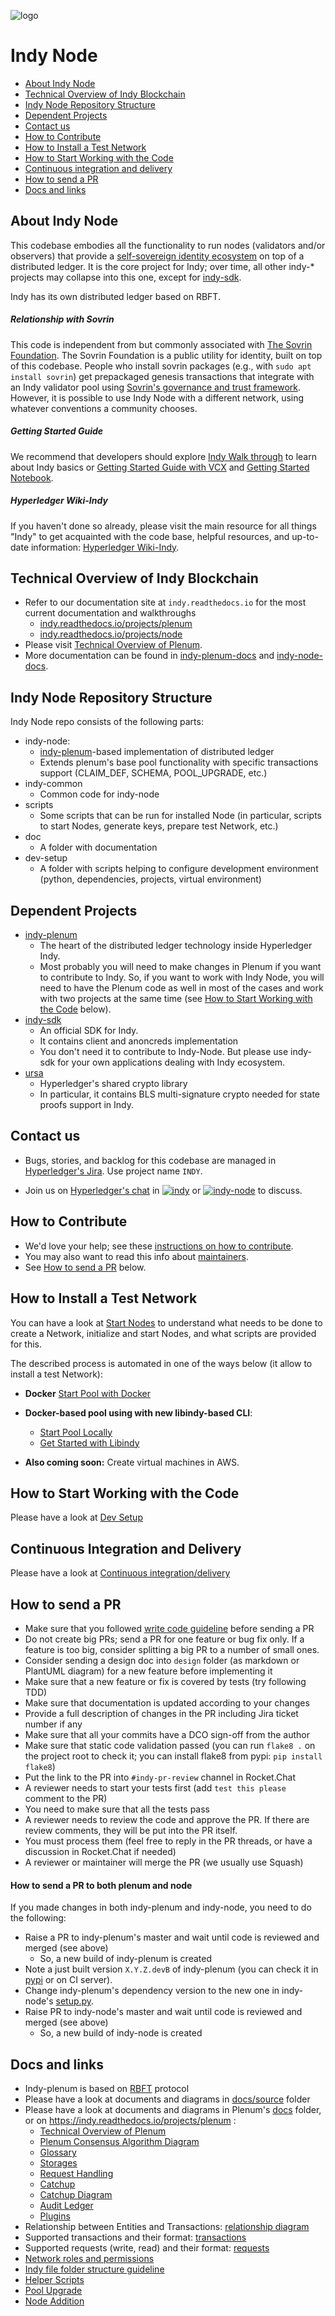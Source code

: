 ![logo](collateral/logos/indy-logo.png)


# Indy Node
* [About Indy Node](#about-indy-node)
* [Technical Overview of Indy Blockchain](#technical-overview-of-indy-blockchain)
* [Indy Node Repository Structure](#indy-node-repository-structure)
* [Dependent Projects](#dependent-projects)
* [Contact us](#contact-us)
* [How to Contribute](#how-to-contribute)
* [How to Install a Test Network](#how-to-install-a-test-network)
* [How to Start Working with the Code](#how-to-start-working-with-the-code)
* [Continuous integration and delivery](https://github.com/hyperledger/indy-node/blob/master/docs/source/ci-cd.md)
* [How to send a PR](#how-to-send-a-pr)
* [Docs and links](#docs-and-links)

## About Indy Node

This codebase embodies all the functionality to run nodes (validators and/or observers)
that provide a [self-sovereign identity ecosystem](https://sovrin.org) on top of a
distributed ledger. It is the core project for Indy; over time, all other indy-\* projects may
collapse into this one, except for [indy-sdk](https://github.com/hyperledger/indy-sdk).

Indy has its own distributed ledger based on RBFT.

##### Relationship with Sovrin
This code is independent from but commonly associated with [The Sovrin Foundation](https://sovrin.org). The Sovrin Foundation is a public utility
for identity, built on top of this codebase. People who install sovrin packages (e.g., with
`sudo apt install sovrin`) get prepackaged genesis transactions that integrate
with an Indy validator pool using [Sovrin's governance and trust framework](https://sovrin.org/wp-content/uploads/2018/03/Sovrin-Provisional-Trust-Framework-2017-06-28.pdf). However, it is possible to use Indy Node
with a different network, using whatever conventions a community chooses.

##### Getting Started Guide

We recommend that developers should explore
[Indy Walk through](https://github.com/hyperledger/indy-sdk/blob/master/docs/getting-started/indy-walkthrough.md) to learn about Indy basics 
or [Getting Started Guide with VCX](https://github.com/hyperledger/indy-sdk/blob/master/vcx/docs/getting-started/getting-started.md) and
[Getting Started Notebook](https://github.com/hyperledger/indy-sdk/blob/master/docs/getting-started/getting-started.ipynb).


##### Hyperledger Wiki-Indy

If you haven't done so already, please visit the main resource for all things "Indy" to get acquainted with the code base, helpful resources, and up-to-date information: [Hyperledger Wiki-Indy](https://wiki.hyperledger.org/display/indy/Hyperledger+Indy).

## Technical Overview of Indy Blockchain
- Refer to our documentation site at `indy.readthedocs.io` for the most current documentation and walkthroughs
  - [indy.readthedocs.io/projects/plenum](https://indy.readthedocs.io/projects/plenum/en/latest/index.html)
  - [indy.readthedocs.io/projects/node](https://hyperledger-indy.readthedocs.io/projects/node/en/latest/index.html)
- Please visit [Technical Overview of Plenum](https://github.com/hyperledger/indy-plenum/blob/master/docs/source/main.md).
- More documentation can be found in [indy-plenum-docs](https://github.com/hyperledger/indy-plenum/blob/master/docs)
and [indy-node-docs](https://github.com/hyperledger/indy-node/blob/master/docs/source).

## Indy Node Repository Structure

Indy Node repo consists of the following parts:
- indy-node:
    - [indy-plenum](https://github.com/hyperledger/indy-plenum)-based implementation of distributed ledger
    - Extends plenum's base pool functionality with specific transactions support (CLAIM_DEF, SCHEMA, POOL_UPGRADE, etc.)
- indy-common
    - Common code for indy-node
- scripts
    - Some scripts that can be run for installed Node (in particular, scripts to start Nodes, generate keys, prepare test Network, etc.)
- doc
    - A folder with documentation
- dev-setup
    - A folder with scripts helping to configure development environment (python, dependencies, projects, virtual environment)

## Dependent Projects

- [indy-plenum](https://github.com/hyperledger/indy-plenum)
    - The heart of the distributed ledger technology inside Hyperledger Indy.
    - Most probably you will need to make changes in Plenum if you want to contribute to Indy.
      So, if you want to work with Indy Node, you will need to have the Plenum code as well in most of the cases
      and work with two projects at the same time
      (see [How to Start Working with the Code](#how-to-start-working-with-the-code) below).
- [indy-sdk](https://github.com/hyperledger/indy-sdk)
    - An official SDK for Indy.
    - It contains client and anoncreds implementation
    - You don't need it to contribute to Indy-Node. But please use indy-sdk for your own applications dealing with Indy ecosystem.
- [ursa](https://github.com/hyperledger/ursa)
    - Hyperledger's shared crypto library
    - In particular, it contains BLS multi-signature crypto needed for state proofs support in Indy.

## Contact us

- Bugs, stories, and backlog for this codebase are managed in [Hyperledger's Jira](https://jira.hyperledger.org).
Use project name `INDY`.


[chat-url-indy]:https://chat.hyperledger.org/channel/indy
[chat-url-indy-node]:https://chat.hyperledger.org/channel/indy-node
[chat-image-indy]:https://raw.githubusercontent.com/hyperledger/chat-assets/master/indy.svg?sanitize=true
[chat-image-indy-node]:https://raw.githubusercontent.com/hyperledger/chat-assets/master/indy-node.svg?sanitize=true

- Join us on [Hyperledger's chat](https://chat.hyperledger.org/) in [![indy][chat-image-indy]][chat-url-indy] or [![indy-node][chat-image-indy-node]][chat-url-indy-node] to discuss.

## How to Contribute

- We'd love your help; see these [instructions on how to contribute](https://wiki.hyperledger.org/display/indy/How+to+Contribute).
- You may also want to read this info about [maintainers](MAINTAINERS.md).
- See [How to send a PR](#how-to-send-a-pr) below.


## How to Install a Test Network

You can have a look at [Start Nodes](docs/source/start-nodes.md)
to understand what needs to be done to create a Network, initialize and start Nodes, and what scripts are provided for this.

The described process is automated in one of the ways below (it allow to install a test Network):

 - **Docker** [Start Pool with Docker](environment/docker/pool/README.md)

 - **Docker-based pool using with new libindy-based CLI**:
   - [Start Pool Locally](https://github.com/hyperledger/indy-sdk/blob/master/README.md#how-to-start-local-nodes-pool-with-docker)
   - [Get Started with Libindy](https://github.com/hyperledger/indy-sdk/blob/master/doc/getting-started/getting-started.md)

 - **Also coming soon:** Create virtual machines in AWS.



## How to Start Working with the Code

Please have a look at [Dev Setup](docs/source/setup-dev.md)


## Continuous Integration and Delivery

Please have a look at [Continuous integration/delivery](docs/source/ci-cd.md)

## How to send a PR

- Make sure that you followed [write code guideline](docs/source/write-code-guideline.md) before sending a PR
- Do not create big PRs; send a PR for one feature or bug fix only.
 If a feature is too big, consider splitting a big PR to a number of small ones.
- Consider sending a design doc into `design` folder (as markdown or PlantUML diagram) for a new feature  before implementing it
- Make sure that a new feature or fix is covered by tests (try following TDD)
- Make sure that documentation is updated according to your changes
- Provide a full description of changes in the PR including Jira ticket number if any
- Make sure that all your commits have a DCO sign-off from the author
- Make sure that static code validation passed
(you can run `flake8 .` on the project root to check it; you can install flake8 from pypi: `pip install flake8`)
- Put the link to the PR into `#indy-pr-review` channel in Rocket.Chat
- A reviewer needs to start your tests first (add `test this please` comment to the PR)
- You need to make sure that all the tests pass
- A reviewer needs to review the code and approve the PR. If there are review comments, they will be put into the PR itself.
- You must process them (feel free to reply in the PR threads, or have a discussion in Rocket.Chat if needed)
- A reviewer or maintainer will merge the PR (we usually use Squash)


#### How to send a PR to both plenum and node
If you made changes in both indy-plenum and indy-node, you need to do the following:
- Raise a PR to indy-plenum's master and wait until code is reviewed and merged (see above)
    - So, a new build of indy-plenum is created
- Note a just built version `X.Y.Z.devB` of indy-plenum (you can check it in [pypi](https://pypi.python.org/pypi/indy-plenum) or on CI server).
- Change indy-plenum's dependency version to the new one in indy-node's [setup.py](https://github.com/hyperledger/indy-node/blob/master/setup.py).
- Raise PR to indy-node's master and wait until code is reviewed and merged (see above)
    - So, a new build of indy-node is created


## Docs and links

- Indy-plenum is based on [RBFT](https://pakupaku.me/plaublin/rbft/5000a297.pdf) protocol
- Please have a look at documents and diagrams in [docs/source](docs/source) folder
- Please have a look at documents and diagrams in Plenum's [docs](https://github.com/hyperledger/indy-plenum/tree/master/docs) folder, or on https://indy.readthedocs.io/projects/plenum :
    - [Technical Overview of Plenum](https://github.com/hyperledger/indy-plenum/blob/master/docs/source/main.md)
    - [Plenum Consensus Algorithm Diagram](https://github.com/hyperledger/indy-plenum/blob/master/docs/source/diagrams/consensus-protocol.png)
    - [Glossary](https://github.com/hyperledger/indy-plenum/blob/master/docs/source/glossary.md)
    - [Storages](https://github.com/hyperledger/indy-plenum/blob/master/docs/source/storage.md)
    - [Request Handling](https://github.com/hyperledger/indy-plenum/blob/master/docs/source/request_handling.md)
    - [Catchup](https://github.com/hyperledger/indy-plenum/blob/master/docs/source/catchup.md)
    - [Catchup Diagram](https://github.com/hyperledger/indy-plenum/blob/master/docs/source/diagrams/catchup-procedure.png)
    - [Audit Ledger](https://github.com/hyperledger/indy-plenum/blob/master/docs/source/audit_ledger.md)
    - [Plugins](https://github.com/hyperledger/indy-plenum/blob/master/docs/source/plugins.md)
- Relationship between Entities and Transactions: [relationship diagram](docs/source/relationship-diagram.png)
- Supported transactions and their format: [transactions](docs/source/transactions.md)
- Supported requests (write, read) and their format: [requests](docs/source/requests.md)
- [Network roles and permissions](https://github.com/hyperledger/indy-node/blob/master/docs/source/auth_rules.md)
- [Indy file folder structure guideline](docs/source/indy-file-structure-guideline.md)
- [Helper Scripts](docs/source/helper-scripts.md)
- [Pool Upgrade](docs/source/pool-upgrade.md)
- [Node Addition](docs/source/add-node.md)
